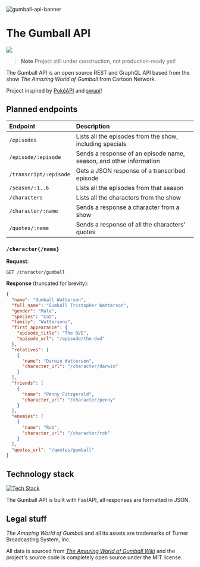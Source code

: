 ![gumball-api-banner](https://user-images.githubusercontent.com/94678583/215496765-7b90d67f-27cf-427b-8fdb-9abf8acb150a.png)

# The Gumball API

![](https://img.shields.io/github/license/kuroji-fusky/The-Gumball-API)

> **Note**
> Project still under construction, not production-ready yet!

The Gumball API is an open source REST and GraphQL API based from the
show *The Amazing World of Gumball* from Cartoon Network.

Project inspired by [PokéAPI](https://pokeapi.co/about) and [swapi](https://swapi.dev/about)!

## Planned endpoints
| Endpoint                | Description                                                        |
|:------------------------|:-------------------------------------------------------------------|
| `/episodes`             | Lists all the episodes from the show, including specials           |
| `/episode/:episode`     | Sends a response of an episode name, season, and other information |
| `/transcript/:episode`  | Gets a JSON response of a transcribed episode                      |
| `/season/:1..6`         | Lists all the episodes from that season                            |
| `/characters`           | Lists all the characters from the show                             |
| `/character/:name`      | Sends a response a character from a show                           |
| `/quotes/:name`         | Sends a response of all the characters' quotes                     |

### `/character{/name}`

**Request**:
```
GET /character/gumball
```

**Response** (truncated for brevity):
```json
{
  "name": "Gumball Watterson",
  "full_name": "Gumball Tristopher Watterson",
  "gender": "Male",
  "species": "Cat",
  "family": "Wattersons",
  "first_appearance": {
    "episode_title": "The DVD",
    "episode_url": "/episode/the-dvd"
  },
  "relatives": [
    {
      "name": "Darwin Watterson",
      "character_url": "/character/darwin"
    }
  ],
  "friends": [
    {
      "name": "Penny Fitzgerald",
      "character_url": "/character/penny"
    }
  ],
  "enemies": [
    {
      "name": "Rob",
      "character_url": "/character/rob"
    }
  ],
  "quotes_url": "/quotes/gumball"
}
```

## Technology stack

[![Tech Stack](https://skillicons.dev/icons?i=py,fastapi,graphql,cloudflare)](https://skillicons.dev)

The Gumball API is built with FastAPI, all responses are formatted in JSON.

## Legal stuff

*The Amazing World of Gumball* and all its assets are trademarks of
Turner Broadcasting System, Inc.

All data is sourced from [*The Amazing World of Gumball Wiki*][wiki] and the
project's source code is completely open source under the MIT license.

[wiki]: https://theamazingworldofgumball.fandom.com

